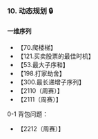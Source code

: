 ### 10. 动态规划 🔒

#### 一维序列

- 【70.爬楼梯】
- 【121.买卖股票的最佳时机】
- 【53.最大子序和】
- 【198.打家劫舍】
- 【300.最长递增子序列】
- 【2110（周赛）】
- 【2111（周赛）】

0-1 背包问题：

- 【2212（周赛）】